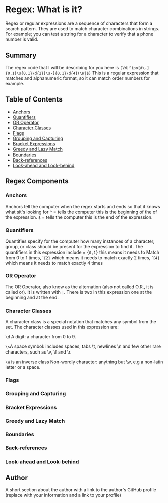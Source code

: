 # Regex: What is it?

Regex or regular expressions are a sequence of characters that form a search pattern. They are used to match character combinations in strings. For example; you can test a string for a character to verify that a phone number is valid.
## Summary

The regex code that I will be describing for you here is 
```(\W|^)po[#\-]{0,1}\s{0,1}\d{2}[\s-]{0,1}\d{4}(\W|$)```
This is a regular expression that matches and alphanumeric format, so it can match order numbers for example.

## Table of Contents

- [Anchors](#anchors)
- [Quantifiers](#quantifiers)
- [OR Operator](#or-operator)
- [Character Classes](#character-classes)
- [Flags](#flags)
- [Grouping and Capturing](#grouping-and-capturing)
- [Bracket Expressions](#bracket-expressions)
- [Greedy and Lazy Match](#greedy-and-lazy-match)
- [Boundaries](#boundaries)
- [Back-references](#back-references)
- [Look-ahead and Look-behind](#look-ahead-and-look-behind)

## Regex Components

### Anchors

Anchors tell the computer when the regex starts and ends so that it knows what sit's looking for
```^``` = tells the computer this is the beginning of the of the expression.
```$``` = tells the computer this is the end of the expression.

### Quantifiers

Quantifies specify for the computer how many instances of a character, group, or class should be present for the expression to find it.
The quantifiers in this expression include = 
```{0,1}``` this means it needs to Match from 0 to 1 times, 
'```{2}``` which means it needs to match exactly 2 times,
'```{4}``` which means it needs to match exactly 4 times

### OR Operator

The OR Operator, also know as the alternation (also not called O.R., it is called or). It is written with ```|```. There is two in this expression one at the beginning and at the end. 

### Character Classes

A character class is a special notation that matches any symbol from the set. The character classes used in this expression are:

```\d``` A digit: a character from 0 to 9. 

```\s```A space symbol: includes spaces, tabs \t, newlines \n and few other rare characters, such as \v, \f and \r.

```\W``` is an inverse class Non-wordly character: anything but \w, e.g a non-latin letter or a space.

### Flags



### Grouping and Capturing

### Bracket Expressions

### Greedy and Lazy Match

### Boundaries

### Back-references

### Look-ahead and Look-behind

## Author

A short section about the author with a link to the author's GitHub profile (replace with your information and a link to your profile)

